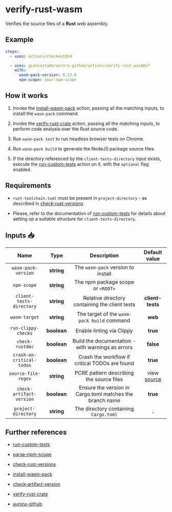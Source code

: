 # verify-rust-wasm

Verifies the source files of a **Rust** web assembly.

## Example

```yaml
steps:
  - uses: actions/checkout@v4

  - uses: giancosta86/aurora-github/actions/verify-rust-wasm@v7
    with:
      wasm-pack-version: 0.13.0
      npm-scope: your-npm-scope
```

## How it works

1. Invoke the [install-wasm-pack](../install-wasm-pack/README.md) action, passing all the matching inputs, to install the `wasm-pack` command.

1. Invoke the [verify-rust-crate](../verify-rust-crate/README.md) action, passing all the matching inputs, to perform code analysis over the Rust source code.

1. Run `wasm-pack test` to run headless browser tests on Chrome.

1. Run `wasm-pack build` to generate the NodeJS package source files.

1. If the directory referenced by the `client-tests-directory` input exists, execute the [run-custom-tests](../run-custom-tests/README.md) action on it, with the `optional` flag enabled.

## Requirements

- `rust-toolchain.toml` must be present in `project-directory` - as described in [check-rust-versions](../check-rust-versions/README.md)

- Please, refer to the documentation of [run-custom-tests](../run-custom-tests/README.md) for details about setting up a suitable structure for `client-tests-directory`.

## Inputs 📥

|           Name            |    Type     |                       Description                        |       Default value       |
| :-----------------------: | :---------: | :------------------------------------------------------: | :-----------------------: |
|    `wasm-pack-version`    | **string**  |            The `wasm-pack` version to install            |                           |
|        `npm-scope`        | **string**  |            The npm package scope or `<ROOT>`             |                           |
| `client-tests-directory`  | **string**  |      Relative directory containing the client tests      |     **client-tests**      |
|       `wasm-target`       | **string**  |       The target of the `wasm-pack build` command        |          **web**          |
|    `run-clippy-checks`    | **boolean** |                Enable linting via Clippy                 |         **true**          |
|      `check-rustdoc`      | **boolean** |    Build the documentation - with warnings as errors     |         **false**         |
| `crash-on-critical-todos` | **boolean** |      Crash the workflow if critical TODOs are found      |         **true**          |
|    `source-file-regex`    | **string**  |         PCRE pattern describing the source files         | view [source](action.yml) |
| `check-artifact-version`  | **boolean** | Ensure the version in Cargo.toml matches the branch name |         **true**          |
|    `project-directory`    | **string**  |          The directory containing `Cargo.toml`           |           **.**           |

## Further references

- [run-custom-tests](../run-custom-tests/README.md)

- [parse-npm-scope](../parse-npm-scope/README.md)

- [check-rust-versions](../check-rust-versions/README.md)

- [install-wasm-pack](../install-wasm-pack/README.md)

- [check-artifact-version](../check-artifact-version/README.md)

- [verify-rust-crate](../verify-rust-crate/README.md)

- [aurora-github](../../README.md)
